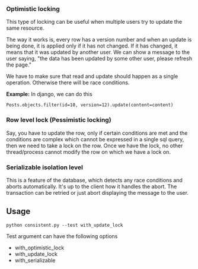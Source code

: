 ### Optimistic locking
This type of locking can be useful when multiple users try to update the same resource.

The way it works is, every row has a version number and when an update is being done,
it is applied only if it has not changed. If it has changed, it means that it was updated
by another user. We can show a message to the user saying, "the data has been updated
by some other user, please refresh the page."

We have to make sure that read and update should happen as a single operation. Otherwise
there will be race conditions.

**Example:**
In django, we can do this

`Posts.objects.filter(id=10, version=12).update(content=content)`

### Row level lock (Pessimistic locking)
Say, you have to update the row, only if certain conditions are met and the conditions
are complex which cannot be expressed in a single sql query, then we need to take a lock
on the row. Once we have the lock, no other thread/process cannot modify the row on which
we have a lock on.

### Serializable isolation level
This is a feature of the database, which detects any race conditions and aborts automatically.
It's up to the client how it handles the abort. The transaction can be retried or just
abort displaying the message to the user.


## Usage

`python consistent.py --test with_update_lock`

Test argument can have the following options

- with_optimistic_lock
- with_update_lock
- with_serializable
